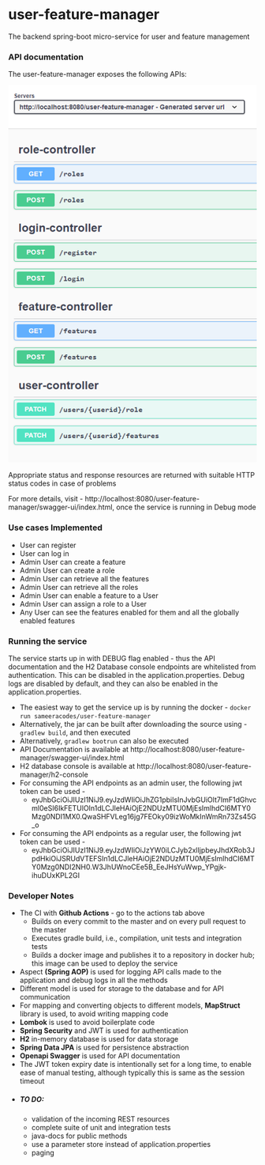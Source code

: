 # user-feature-manager
The backend spring-boot micro-service for user and feature management

### API documentation

The user-feature-manager exposes the following APIs:

![](images/api-documentation.PNG?raw=true "Title")

Appropriate status and response resources are returned with suitable HTTP status codes in case of problems 

For more details, visit - http://localhost:8080/user-feature-manager/swagger-ui/index.html, once the service is running in Debug mode

### Use cases Implemented
- User can register
- User can log in
- Admin User can create a feature
- Admin User can create a role
- Admin User can retrieve all the features
- Admin User can retrieve all the roles
- Admin User can enable a feature to a User
- Admin User can assign a role to a User
- Any User can see the features enabled for them and all the globally enabled features

### Running the service
The service starts up in with DEBUG flag enabled - thus the API documentation and the H2 Database console endpoints are whitelisted from authentication.
This can be disabled in the application.properties. Debug logs are disabled by default, and they can also be enabled in the application.properties.

- The easiest way to get the service up is by running the docker - ```docker run sameeracodes/user-feature-manager```
- Alternatively, the jar can be built after downloading the source using - ```gradlew build```, and then executed
- Alternatively, ```gradlew bootrun``` can also be executed
- API Documentation is available at http://localhost:8080/user-feature-manager/swagger-ui/index.html
- H2 database console is available at http://localhost:8080/user-feature-manager/h2-console
- For consuming the API endpoints as an admin user, the following jwt token can be used -
  - eyJhbGciOiJIUzI1NiJ9.eyJzdWIiOiJhZG1pbiIsInJvbGUiOlt7ImF1dGhvcml0eSI6IkFETUlOIn1dLCJleHAiOjE2NDUzMTU0MjEsImlhdCI6MTY0Mzg0NDI1MX0.QwaSHFVLeg16jg7FEOky09izWoMkInWmRn73Zs45G_o
- For consuming the API endpoints as a regular user, the following jwt token can be used -
  - eyJhbGciOiJIUzI1NiJ9.eyJzdWIiOiJzYW0iLCJyb2xlIjpbeyJhdXRob3JpdHkiOiJSRUdVTEFSIn1dLCJleHAiOjE2NDUzMTU0MjEsImlhdCI6MTY0Mzg0NDI2NH0.W3JhUWnoCEe5B_EeJHsYuWwp_YPgjk-ihuDUxKPL2GI

### Developer Notes
- The CI with **Github Actions** - go to the actions tab above
    - Builds on every commit to the master and on every pull request to the master
    - Executes gradle build, i.e., compilation, unit tests and integration tests
    - Builds a docker image and publishes it to a repository in docker hub; this image can be used to deploy the service
- Aspect **(Spring AOP)** is used for logging API calls made to the application and debug logs in all the methods
- Different model is used for storage to the database and for API communication
- For mapping and converting objects to different models, **MapStruct** library is used, to avoid writing mapping code
- **Lombok** is used to avoid boilerplate code
- **Spring Security** and JWT is used for authentication
- **H2** in-memory database is used for data storage
- **Spring Data JPA** is used for persistence abstraction
- **Openapi Swagger** is used for API documentation
- The JWT token expiry date is intentionally set for a long time, to enable ease of manual testing, although typically this is same as the session timeout
- ##### TO DO:
  - validation of the incoming REST resources
  - complete suite of unit and integration tests
  - java-docs for public methods
  - use a parameter store instead of application.properties
  - paging